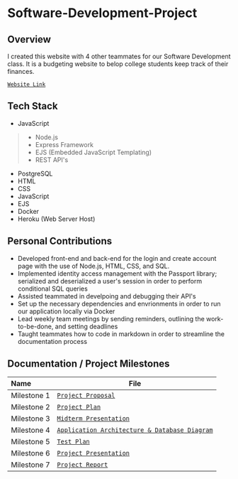 # Software-Development-Project
## Overview
I created this website with 4 other teammates for our Software Development class. It is a budgeting website to belop college students keep track of their finances. 

[`Website Link`](https://budgetbuddy-013-01.herokuapp.com)

## Tech Stack
 - JavaScript
> - Node.js
> - Express Framework
> - EJS (Embedded JavaScript Templating)
> - REST API's
 - PostgreSQL
 - HTML
 - CSS
 - JavaScript
 - EJS
 - Docker 
 - Heroku (Web Server Host)


## Personal Contributions
- Developed front-end and back-end for the login and create account page with the use of Node.js, HTML, CSS, and SQL.
- Implemented identity access management with the Passport library; serialized and deserialized a user's session in order to perform conditional SQL queries
- Assisted teammated in develpoing and debugging their API's 
- Set up the necessary dependencies and envrionments in order to run our application locally via Docker
- Lead weekly team meetings by sending reminders, outlining the work-to-be-done, and setting deadlines
- Taught teammates how to code in markdown in order to streamline the documentation process

## Documentation / Project Milestones
|  Name                     |  File          |
| :--------------------------  | ------------ |
| Milestone 1 | [`Project Proposal`](/milestonesubmissions/Milestone1-013-01.md)  |
| Milestone 2 | [`Project Plan`](/milestonesubmissions/Milestone2-013-01.md)  |
| Milestone 3 | [`Midterm Presentation`](/milestonesubmissions/Milestone3-013-01.md)  |
| Milestone 4 | [`Application Architecture & Database Diagram`](/milestonesubmissions/Milestone4-013-01.md)  |
| Milestone 5 | [`Test Plan`](/milestonesubmissions/Milestone5-013-01.md)  |
| Milestone 6 | [`Project Presentation`](/milestonesubmissions/Milestone6-013-01.pdf)  |
| Milestone 7 | [`Project Report`](/milestonesubmissions/Milestone7-013-01.md)  |
